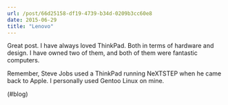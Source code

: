 ```yaml
---
url: /post/66d25158-df19-4739-b34d-0209b3cc60e8
date: 2015-06-29
title: "Lenovo"
---
```


Great post. I have always loved ThinkPad. Both in terms of hardware and design. I have owned two of them, and both of them were fantastic computers.



Remember, Steve Jobs used a ThinkPad running NeXTSTEP when he came back to Apple. I personally used Gentoo Linux on mine.



(#blog)
